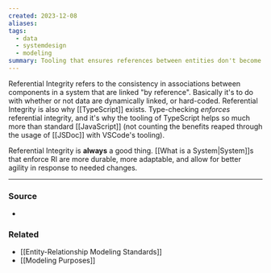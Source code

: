 ```yaml
---
created: 2023-12-08
aliases: 
tags:
  - data
  - systemdesign
  - modeling
summary: Tooling that ensures references between entities don't become outdated, dangling, or stale.
---
```

Referential Integrity refers to the consistency in associations between components in a system that are linked "by reference". Basically it's to do with whether or not data are dynamically linked, or hard-coded. Referential Integrity is also why [[TypeScript]] exists. Type-checking *enforces* referential integrity, and it's why the tooling of TypeScript helps so much more than standard [[JavaScript]] (not counting the benefits reaped through the usage of [[JSDoc]] with VSCode's tooling).

Referential Integrity is **always** a good thing. [[What is a System|System]]s that enforce RI are more durable, more adaptable, and allow for better agility in response to needed changes.

****
### Source
- 

### Related
- [[Entity-Relationship Modeling Standards]]
- [[Modeling Purposes]]